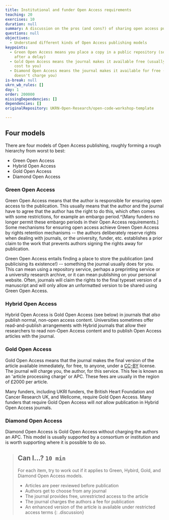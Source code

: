 ```yaml
---
title: Institutional and funder Open Access requirements
teaching: 20
exercises: 10
duration: null
summary: A discussion on the pros (and cons?) of sharing open access publishing.
questions: null
objectives:
  - Understand different kinds of Open Access publishing models
keypoints:
  - Green Open Access means you place a copy in a public repository (sometimes
    after a delay)
  - Gold Open Access means the journal makes it available free (usually for a
    cost to you)
  - Diamond Open Access means the journal makes it available for free (and
    doesn't charge you)
is-break: null
ukrn_wb_rules: []
day: 1
order: 200000
missingDependencies: []
dependencies: []
originalRepository: UKRN-Open-Research/open-code-workshop-template

---
```

## Four models

There are four models of Open Access publishing, roughly forming a rough hierarchy from worst to best:
- Green Open Access
- Hybrid Open Access
- Gold Open Access
- Diamond Open Access

### Green Open Access

Green Open Access means that the author is responsible for ensuring open access
to the publication.
This usually means that the author and the journal have to agree that the author
has the right to do this, which often comes with some restrictions, for example an
embargo period.^[Many funders no longer permit these embargo periods in their Open Access requirements.]
Some mechanisms for ensuring open access achieve Green Open Access by rights retention
mechanisms -- the authors deliberately reserve rights when dealing with journals,
or the university, funder, etc. establishes a prior claim to the work that prevents
authors signing the rights away for publication.

Green Open Access entails finding a place to store the publication
(and publicising its existence!) -- something the journal usually does for you.
This can mean using a repository service, perhaps a preprinting service or a
university research archive, or it can mean publishing on your personal website.
Often, journals will claim the rights to the final typeset version of a manuscript
and will only allow an unformatted version to be shared using Green Open Access.

### Hybrid Open Access

Hybrid Open Access is Gold Open Access (see below) in journals that _also_ publish
normal, non-open access content.
Universities sometimes offer read-and-publish arrangements with Hybrid journals
that allow their researchers to read non-Open Access content and to publish
Open Access articles with the journal.

### Gold Open Access

Gold Open Access means that the journal makes the final version of the article
available immediately, for free, to anyone, under a
[CC-BY](https://creativecommons.org/licenses/by/4.0/) license.
The journal will charge you, the author, for this service.
This fee is known as an 'article processing charge' or APC.
These fees are usually in the region of £2000 per article.

Many funders, including UKRI funders,
the British Heart Foundation and Cancer Research UK, and Wellcome,
require Gold Open Access.
Many funders that require Gold Open Access will _not_ allow publication in
Hybrid Open Access journals.

### Diamond Open Access

Diamond Open Access is Gold Open Access without charging the authors an APC.
This model is usually supported by a consortium or institution and is worth
supporting where it is possible to do so.

> ## Can I...? `10 min`
> For each item, try to work out if it applies to Green, Hybird, Gold, and Diamond
> Open Access models.
> - Articles are peer reviewed before publication
> - Authors get to choose from any journal
> - The journal provides free, unrestricted access to the article
> - The journal charges the authors a fee for publication
> - An enhanced version of the article is available under restricted access terms
{: .discussion}

